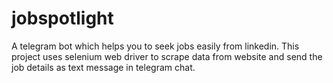 # jobspotlight
A telegram bot which helps you to seek jobs easily from linkedin. This project uses selenium web driver to scrape data from website and send the job details as text message in telegram chat.
